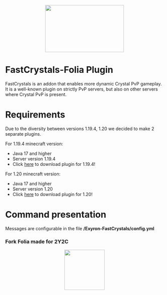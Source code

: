 <p align="center">
  <img src="https://i.imgur.com/jOxHje1.png" width="250" height="150">
</p>

# FastCrystals-Folia Plugin

FastCrystals is an addon that enables more dynamic Crystal PvP gameplay. It is a well-known plugin on strictly PvP servers, but also on other servers where Crystal PvP is present.

# Requirements

Due to the diversity between versions 1.19.4, 1.20 we decided to make 2 separate plugins. 

For 1.19.4 minecraft version:
 - Java 17 and higher
 - Server version 1.19.4
 - Click <a href="https://github.com/JekoTC/FastCrystalsPlugin-Folia/releases/download/FastCrystalsPluginFolia/fast-crystals-plugin-folia-1.19.4.jar">here</a> to download plugin for 1.19.4!

For 1.20 minecraft version:
 - Java 17 and higher
 - Server version 1.20
 - Click <a href="https://github.com/JekoTC/FastCrystalsPlugin-Folia/releases/download/FastCrystalsPluginFolia/fast-crystals-plugin-folia-1.20.jar">here</a> to download plugin for 1.20!

# Command presentation

Messages are configurable in the file **/Exyron-FastCrystals/config.yml**

### Fork Folia made for 2Y2C
<p align="center">
  <img src="https://i.imgur.com/6dEXJDF.png" width="128" height="128">
</p>

